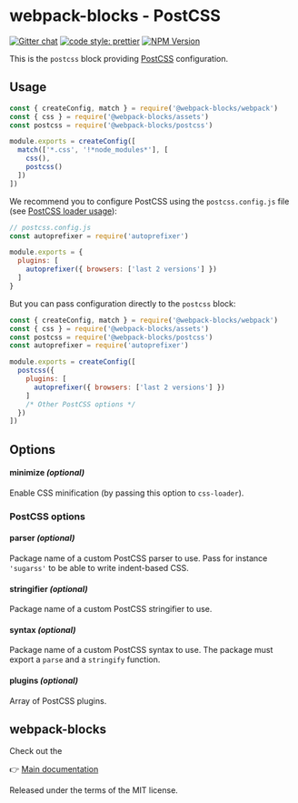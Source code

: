 # webpack-blocks - PostCSS

[![Gitter chat](https://badges.gitter.im/webpack-blocks.svg)](https://gitter.im/webpack-blocks)
[![code style: prettier](https://img.shields.io/badge/code_style-prettier-ff69b4.svg?style=flat-square)](https://github.com/prettier/prettier)
[![NPM Version](https://img.shields.io/npm/v/@webpack-blocks/postcss.svg)](https://www.npmjs.com/package/@webpack-blocks/postcss)

This is the `postcss` block providing [PostCSS](http://postcss.org/) configuration.


## Usage

```js
const { createConfig, match } = require('@webpack-blocks/webpack')
const { css } = require('@webpack-blocks/assets')
const postcss = require('@webpack-blocks/postcss')

module.exports = createConfig([
  match(['*.css', '!*node_modules*'], [
    css(),
    postcss()
  ])
])
```

We recommend you to configure PostCSS using the `postcss.config.js` file (see [PostCSS loader usage](https://github.com/postcss/postcss-loader#usage)):

```js
// postcss.config.js
const autoprefixer = require('autoprefixer')

module.exports = {
  plugins: [
    autoprefixer({ browsers: ['last 2 versions'] })
  ]
}
```

But you can pass configuration directly to the `postcss` block:

```js
const { createConfig, match } = require('@webpack-blocks/webpack')
const { css } = require('@webpack-blocks/assets')
const postcss = require('@webpack-blocks/postcss')
const autoprefixer = require('autoprefixer')

module.exports = createConfig([
  postcss({
    plugins: [
      autoprefixer({ browsers: ['last 2 versions'] })
    ]
    /* Other PostCSS options */
  })
])
```


## Options

#### minimize *(optional)*
Enable CSS minification (by passing this option to `css-loader`).

### PostCSS options

#### parser *(optional)*
Package name of a custom PostCSS parser to use. Pass for instance `'sugarss'` to be able to write indent-based CSS.

#### stringifier *(optional)*
Package name of a custom PostCSS stringifier to use.

#### syntax *(optional)*
Package name of a custom PostCSS syntax to use. The package must export a `parse` and a `stringify` function.

#### plugins *(optional)*
Array of PostCSS plugins.


## webpack-blocks

Check out the

👉 [Main documentation](https://github.com/andywer/webpack-blocks)

Released under the terms of the MIT license.
